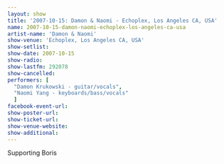 ```yaml
---
layout: show
title: '2007-10-15: Damon & Naomi - Echoplex, Los Angeles CA, USA'
name: 2007-10-15-damon-naomi-echoplex-los-angeles-ca-usa
artist-name: 'Damon & Naomi'
show-venue: 'Echoplex, Los Angeles CA, USA'
show-setlist: 
show-date: 2007-10-15
show-radio: 
show-lastfm: 292078
show-cancelled: 
performers: [
  "Damon Krukowski - guitar/vocals",
  "Naomi Yang - keyboards/bass/vocals"
  ]
facebook-event-url: 
show-poster-url: 
show-ticket-url: 
show-venue-website: 
show-additional: 
---
```


Supporting Boris